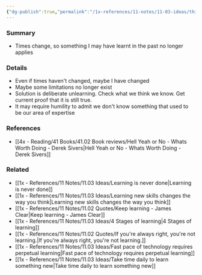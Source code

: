 ```yaml
---
{"dg-publish":true,"permalink":"/1x-references/11-notes/11-03-ideas/things-i-learned-in-the-past-are-now-wrong/","title":"Things I learned in the past are now wrong","noteIcon":""}
---
```



### Summary
- Times change, so something I may have learnt in the past no longer applies

### Details
- Even if times haven't changed, maybe I have changed
- Maybe some limitations no longer exist
- Solution is deliberate unlearning. Check what we think we know. Get current proof that it is still true.
- It may require humility to admit we don't know something that used to be our area of expertise

### References
- [[4x - Reading/41 Books/41.02 Book reviews/Hell Yeah or No - Whats Worth Doing - Derek Sivers\|Hell Yeah or No - Whats Worth Doing - Derek Sivers]]

### Related
- [[1x - References/11 Notes/11.03 Ideas/Learning is never done\|Learning is never done]]
- [[1x - References/11 Notes/11.03 Ideas/Learning new skills changes the way you think\|Learning new skills changes the way you think]]
- [[1x - References/11 Notes/11.02 Quotes/Keep learning - James Clear\|Keep learning - James Clear]]
- [[1x - References/11 Notes/11.03 Ideas/4 Stages of learning\|4 Stages of learning]]
- [[1x - References/11 Notes/11.02 Quotes/If you're always right, you're not learning.\|If you're always right, you're not learning.]]
- [[1x - References/11 Notes/11.03 Ideas/Fast pace of technology requires perpetual learning\|Fast pace of technology requires perpetual learning]]
- [[1x - References/11 Notes/11.03 Ideas/Take time daily to learn something new\|Take time daily to learn something new]]
